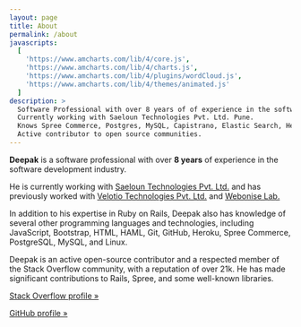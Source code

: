 ```yaml
---
layout: page
title: About
permalink: /about
javascripts:
  [
    'https://www.amcharts.com/lib/4/core.js',
    'https://www.amcharts.com/lib/4/charts.js',
    'https://www.amcharts.com/lib/4/plugins/wordCloud.js',
    'https://www.amcharts.com/lib/4/themes/animated.js'
  ]
description: >
  Software Professional with over 8 years of of experience in the software development industry.
  Currently working with Saeloun Technologies Pvt. Ltd. Pune.
  Knows Spree Commerce, Postgres, MySQL, Capistrano, Elastic Search, Heroku, SendGrid, AWS, Azure and more.
  Active contributor to open source communities.
---
```


<p>
<strong>Deepak</strong>
is a software professional with over
<strong>8 years</strong>
of experience in the software development industry.
</p>

<p>
He is currently working with
<a href="https://www.saeloun.com/" class="orange" target='_blank'>Saeloun Technologies Pvt. Ltd.</a>
and has previously worked with
<a href="https://www.velotio.com/" class="orange" target='_blank'>Velotio Technologies Pvt. Ltd.</a>
and
<a href="https://www.webonise.com/" class="orange" target='_blank'>Webonise Lab.</a>
</p>

<p>
In addition to his expertise in Ruby on Rails,
Deepak also has knowledge of several other programming languages
and
technologies,
including
JavaScript,
Bootstrap,
HTML,
HAML,
Git,
GitHub,
Heroku,
Spree Commerce,
PostgreSQL,
MySQL,
and
Linux.
</p>

<p>
Deepak is an active open-source contributor
and
a respected member of the Stack Overflow community,
with a reputation of over 21k.
He has made significant contributions to Rails,
Spree,
and
some well-known libraries.
</p>

<p>
<a href="https://stackoverflow.com/users/4758119/deepak-mahakale?tab=profile" class="orange" target="_blank"> Stack Overflow profile »</a>
</p>
<p>
<a href="https://github.com/deepakmahakale" class="orange" target="_blank"> GitHub profile »</a>
</p>
